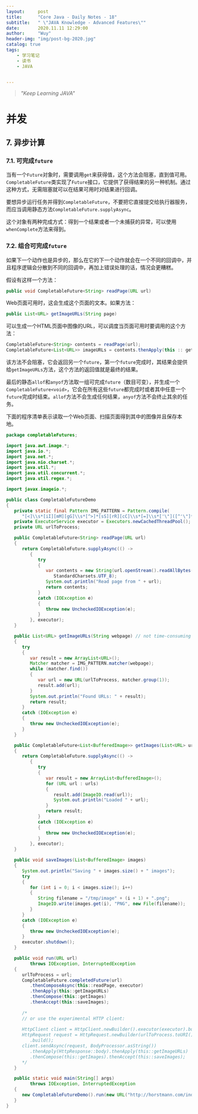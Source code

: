 ```yaml
---
layout:     post
title:      "Core Java - Daily Notes - 18"
subtitle:   " \"JAVA Knowledge - Advanced Features\""
date:       2020.11.11 12:29:00
author:     "Wuy"
header-img: "img/post-bg-2020.jpg"
catalog: true
tags:
    - 学习笔记
    - 读书
    - JAVA


---
```


> *"Keep Learning JAVA"*

# 并发

## 7. 异步计算

### 7.1. 可完成`future`

当有一个`Future`对象时，需要调用`get`来获得值，这个方法会阻塞，直到值可用。`CompletableFuture`类实现了`Future`接口，它提供了获得结果的另一种机制。通过这种方式，无需阻塞就可以在结果可用时对结果进行回调。

要想异步运行任务并得到`CompletableFuture`，不要把它直接提交给执行器服务，而应当调用静态方法`CompletableFuture.supplyAsync`。

这个对象有两种完成方式：得到一个结果或者一个未捕获的异常，可以使用`whenComplete`方法来得到。

### 7.2. 组合可完成`future`

如果下一个动作也是异步的，那么在它的下一个动作就会在一个不同的回调中，并且程序逻辑会分散到不同的回调中，再加上错误处理的话，情况会更糟糕。

假设有这样一个方法：

```java
public void CompletableFuture<String> readPage(URL url)
```

Web页面可用时，这会生成这个页面的文本。如果方法：

```java
public List<URL> getImageURLs(String page)
```

可以生成一个HTML页面中图像的URL，可以调度当页面可用时要调用的这个方法：

```java
CompletableFuture<String> contents = readPage(url);
CompletableFuture<List<URL>> imageURLs = contents.thenApply(this :: getLinks);
```

该方法不会阻塞，它会返回另一个`future`，第一个`future`完成时，其结果会提供给`getImageURLs`方法，这个方法的返回值就是最终的结果。

最后的静态`allof`和`anyof`方法取一组可完成`future`（数目可变），并生成一个`CompletableFuture<void>`，它会在所有这些`future`都完成时或者其中任意一个`future`完成时结束。`allof`方法不会生成任何结果，`anyof`方法不会终止其余的任务。

下面的程序清单表示读取一个Web页面、扫描页面得到其中的图像并且保存本地。

```java
package completableFutures;

import java.awt.image.*;
import java.io.*;
import java.net.*;
import java.nio.charset.*;
import java.util.*;
import java.util.concurrent.*;
import java.util.regex.*;

import javax.imageio.*;

public class CompletableFutureDemo
{
   private static final Pattern IMG_PATTERN = Pattern.compile(
      "[<]\\s*[iI][mM][gG]\\s*[^>]*[sS][rR][cC]\\s*[=]\\s*['\"]([^'\"]*)['\"][^>]*[>]");
   private ExecutorService executor = Executors.newCachedThreadPool();
   private URL urlToProcess;

   public CompletableFuture<String> readPage(URL url)
   {
      return CompletableFuture.supplyAsync(() -> 
         {
            try
            {
               var contents = new String(url.openStream().readAllBytes(),
                  StandardCharsets.UTF_8);
               System.out.println("Read page from " + url);
               return contents;
            }
            catch (IOException e)
            {
               throw new UncheckedIOException(e);
            }
         }, executor);
   }

   public List<URL> getImageURLs(String webpage) // not time-consuming
   { 
      try
      {
         var result = new ArrayList<URL>();
         Matcher matcher = IMG_PATTERN.matcher(webpage);
         while (matcher.find())
         {
            var url = new URL(urlToProcess, matcher.group(1));
            result.add(url);
         }
         System.out.println("Found URLs: " + result);
         return result;
      }
      catch (IOException e)
      {
         throw new UncheckedIOException(e);
      }
   }

   public CompletableFuture<List<BufferedImage>> getImages(List<URL> urls)
   {
      return CompletableFuture.supplyAsync(() -> 
         {
            try
            {
               var result = new ArrayList<BufferedImage>();
               for (URL url : urls)
               {
                  result.add(ImageIO.read(url));
                  System.out.println("Loaded " + url);
               }
               return result;
            }
            catch (IOException e)
            {
               throw new UncheckedIOException(e);
            }
         }, executor);
   }

   public void saveImages(List<BufferedImage> images)
   {
      System.out.println("Saving " + images.size() + " images");
      try
      {
         for (int i = 0; i < images.size(); i++)
         {
            String filename = "/tmp/image" + (i + 1) + ".png";
            ImageIO.write(images.get(i), "PNG", new File(filename));
         }
      }
      catch (IOException e)
      {
         throw new UncheckedIOException(e);
      }
      executor.shutdown();
   }

   public void run(URL url)
         throws IOException, InterruptedException
   {
      urlToProcess = url;
      CompletableFuture.completedFuture(url)
         .thenComposeAsync(this::readPage, executor)
         .thenApply(this::getImageURLs) 
         .thenCompose(this::getImages)
         .thenAccept(this::saveImages); 
         
      /* 
      // or use the experimental HTTP client:
       
      HttpClient client = HttpClient.newBuilder().executor(executor).build();
      HttpRequest request = HttpRequest.newBuilder(urlToProcess.toURI()).GET()
         .build();
      client.sendAsync(request, BodyProcessor.asString())
         .thenApply(HttpResponse::body).thenApply(this::getImageURLs)
         .thenCompose(this::getImages).thenAccept(this::saveImages);
      */
   }

   public static void main(String[] args) 
         throws IOException, InterruptedException
   {
      new CompletableFutureDemo().run(new URL("http://horstmann.com/index.html"));
   }
}
```

